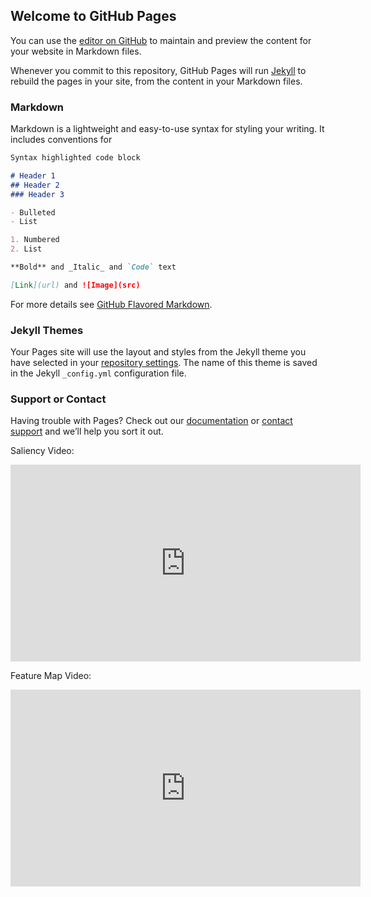 ## Welcome to GitHub Pages

You can use the [editor on GitHub](https://github.com/Whitey2071/DRL_for_Assistive_Vision/edit/master/README.md) to maintain and preview the content for your website in Markdown files.

Whenever you commit to this repository, GitHub Pages will run [Jekyll](https://jekyllrb.com/) to rebuild the pages in your site, from the content in your Markdown files.

### Markdown

Markdown is a lightweight and easy-to-use syntax for styling your writing. It includes conventions for

```markdown
Syntax highlighted code block

# Header 1
## Header 2
### Header 3

- Bulleted
- List

1. Numbered
2. List

**Bold** and _Italic_ and `Code` text

[Link](url) and ![Image](src)
```

For more details see [GitHub Flavored Markdown](https://guides.github.com/features/mastering-markdown/).

### Jekyll Themes

Your Pages site will use the layout and styles from the Jekyll theme you have selected in your [repository settings](https://github.com/Whitey2071/DRL_for_Assistive_Vision/settings). The name of this theme is saved in the Jekyll `_config.yml` configuration file.

### Support or Contact

Having trouble with Pages? Check out our [documentation](https://help.github.com/categories/github-pages-basics/) or [contact support](https://github.com/contact) and we’ll help you sort it out.


Saliency Video:

<iframe width="560" height="315" src="https://www.youtube.com/embed/ylgkQkxRAtY" frameborder="0" allow="accelerometer; autoplay; encrypted-media; gyroscope; picture-in-picture" allowfullscreen></iframe>

Feature Map Video:

<iframe width="560" height="315" src="https://www.youtube.com/embed/9OCJqV4tCAg" frameborder="0" allow="accelerometer; autoplay; encrypted-media; gyroscope; picture-in-picture" allowfullscreen></iframe>
